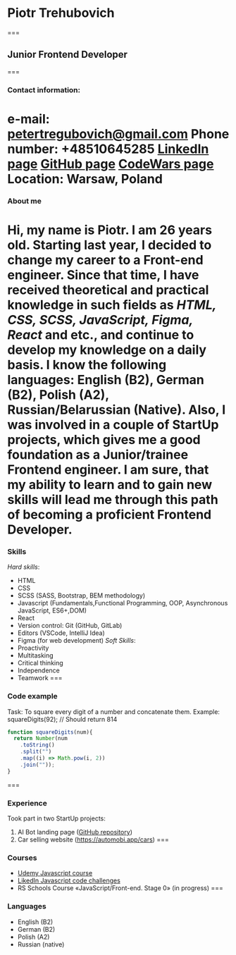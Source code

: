 # Piotr Trehubovich
===
## Junior Frontend Developer
===
### Contact information:
**e-mail**: petertregubovich@gmail.com
**Phone number**: +48510645285
[LinkedIn page](https://www.linkedin.com/in/piotr-trehubovich-16a699173/)
[GitHub page](https://github.com/PiotrTrehubovich)
[CodeWars page](https://www.codewars.com/users/Piotr%20Trehubovich)
Location: Warsaw, Poland
===
### About me
Hi, my name is Piotr. I am 26 years old. Starting last year, I decided to change my career to a Front-end engineer. Since that time, I have received theoretical and practical knowledge in such fields as *HTML, CSS, SCSS, JavaScript, Figma, React* and etc., and continue to develop my knowledge on a daily basis. I know the following languages: English (B2), German (B2), Polish (A2), Russian/Belarussian (Native). Also, I was involved in a couple of StartUp projects, which gives me a good foundation as a Junior/trainee Frontend engineer. 
I am sure, that my ability to learn and to gain new skills will lead me through this path of becoming a proficient Frontend Developer.
===
### Skills
*Hard skills*:
* HTML
* CSS
* SCSS (SASS, Bootstrap, BEM methodology)
* Javascript (Fundamentals,Functional Programming, OOP, Asynchronous JavaScript, ES6+,DOM)
* React
* Version control: Git (GitHub, GitLab)
* Editors (VSCode, IntelliJ Idea)
* Figma (for web development)
*Soft Skills*:
* Proactivity
* Multitasking
* Critical thinking 
* Independence 
* Teamwork
===
### Code example
Task: To square every digit of a number and concatenate them.
Example: squareDigits(92); // Should return 814
```javascript
function squareDigits(num){
  return Number(num
    .toString()
    .split("")
    .map((i) => Math.pow(i, 2))
    .join(""));
}
```
===
### Experience
Took part in two StartUp projects:
1. AI Bot landing page ([GitHub repository](https://github.com/PiotrTrehubovich/ai-comment-bot))
2. Car selling website (https://automobi.app/cars)
===
### Courses
* [Udemy Javascript course](http://ude.my/UC-770761bf-d5d8-4e85-be9b-cc571484d104) 
* [LikedIn Javascript code challenges](https://www.linkedin.com/learning/certificates/a9d3ade8ce0a61c0e96ee2757b3ee7f581637ca1e123cc2e113d7befa36d6571) 
* RS Schools Course «JavaScript/Front-end. Stage 0» (in progress)
===
### Languages
* English (B2)
* German (B2)
* Polish (A2)
* Russian (native)

